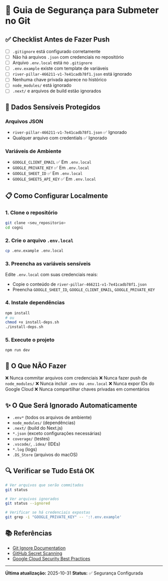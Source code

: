 # 🔐 Guia de Segurança para Submeter no Git

## ✅ Checklist Antes de Fazer Push

- [ ] `.gitignore` está configurado corretamente
- [ ] Não há arquivos `.json` com credenciais no repositório
- [ ] Arquivo `.env.local` está no `.gitignore`
- [ ] `.env.example` existe com template de variáveis
- [ ] `river-pillar-466211-v1-7e41cadb78f1.json` está ignorado
- [ ] Nenhuma chave privada aparece no histórico
- [ ] `node_modules/` está ignorado
- [ ] `.next/` e arquivos de build estão ignorados

## 🔑 Dados Sensíveis Protegidos

### Arquivos JSON
- `river-pillar-466211-v1-7e41cadb78f1.json` ✅ Ignorado
- Qualquer arquivo com credentials ✅ Ignorado

### Variáveis de Ambiente
- `GOOGLE_CLIENT_EMAIL` ✅ Em `.env.local`
- `GOOGLE_PRIVATE_KEY` ✅ Em `.env.local`
- `GOOGLE_SHEET_ID` ✅ Em `.env.local`
- `GOOGLE_SHEETS_API_KEY` ✅ Em `.env.local`

## 📋 Como Configurar Localmente

### 1. Clone o repositório
```bash
git clone <seu_repositorio>
cd cogni
```

### 2. Crie o arquivo `.env.local`
```bash
cp .env.example .env.local
```

### 3. Preencha as variáveis sensíveis
Edite `.env.local` com suas credenciais reais:
- Copie o conteúdo de `river-pillar-466211-v1-7e41cadb78f1.json`
- Preencha `GOOGLE_SHEET_ID`, `GOOGLE_CLIENT_EMAIL`, `GOOGLE_PRIVATE_KEY`

### 4. Instale dependências
```bash
npm install
# ou
chmod +x install-deps.sh
./install-deps.sh
```

### 5. Execute o projeto
```bash
npm run dev
```

## 🚫 O Que NÃO Fazer

❌ Nunca commitar arquivos com credenciais
❌ Nunca fazer push de `node_modules/`
❌ Nunca incluir `.env` ou `.env.local`
❌ Nunca expor IDs do Google Cloud
❌ Nunca compartilhar chaves privadas em comentários

## ✨ O Que Será Ignorado Automaticamente

- `.env*` (todos os arquivos de ambiente)
- `node_modules/` (dependências)
- `.next/` (build do Next.js)
- `*.json` (exceto configurações necessárias)
- `coverage/` (testes)
- `.vscode/`, `.idea/` (IDEs)
- `*.log` (logs)
- `.DS_Store` (arquivos do macOS)

## 🔍 Verificar se Tudo Está OK

```bash
# Ver arquivos que serão commitados
git status

# Ver arquivos ignorados
git status --ignored

# Verificar se há credenciais expostas
git grep -i "GOOGLE_PRIVATE_KEY" -- ':!.env.example'
```

## 📚 Referências

- [Git Ignore Documentation](https://git-scm.com/docs/gitignore)
- [GitHub Secret Scanning](https://docs.github.com/pt/code-security/secret-scanning)
- [Google Cloud Security Best Practices](https://cloud.google.com/docs/authentication/best-practices)

---

**Última atualização:** 2025-10-31
**Status:** ✅ Segurança Configurada
